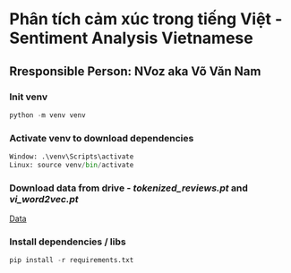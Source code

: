 # Phân tích cảm xúc trong tiếng Việt - Sentiment Analysis Vietnamese
## Rresponsible Person: NVoz aka Võ Văn Nam

### Init venv
```python
python -m venv venv
```

### Activate venv to download dependencies
```python 
Window: .\venv\Scripts\activate
Linux: source venv/bin/activate
```

### Download data from drive - *tokenized_reviews.pt* and *vi_word2vec.pt*
[Data](https://drive.google.com/drive/folders/1sPZbs3MqreJA02J364LxkmkNBhEjWQ1q?usp=sharing)

### Install dependencies / libs
```python
pip install -r requirements.txt
```
